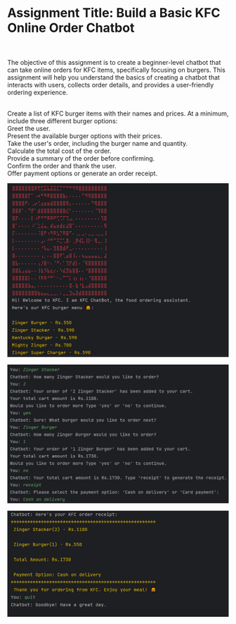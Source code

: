 <h1>Assignment Title: Build a Basic KFC Online Order Chatbot</h1><br><br>
The objective of this assignment is to create a beginner-level chatbot that can take online orders for KFC items, specifically focusing on burgers. This assignment will help you understand the basics of creating a chatbot that interacts with users, collects order details, and provides a user-friendly ordering experience.<br><br>

Create a list of KFC burger items with their names and prices. At a minimum, include three different burger options:<br>
Greet the user.<br>
Present the available burger options with their prices.<br>
Take the user's order, including the burger name and quantity.<br>
Calculate the total cost of the order.<br>
Provide a summary of the order before confirming.<br>
Confirm the order and thank the user.<br>
Offer payment options or generate an order receipt.<br>

![Conversation with Chatbot - menu display](image.png)

![Conversation with Chatbot - order](image-1.png)

![Conversation with Chatbot - receipt](image-2.png)
